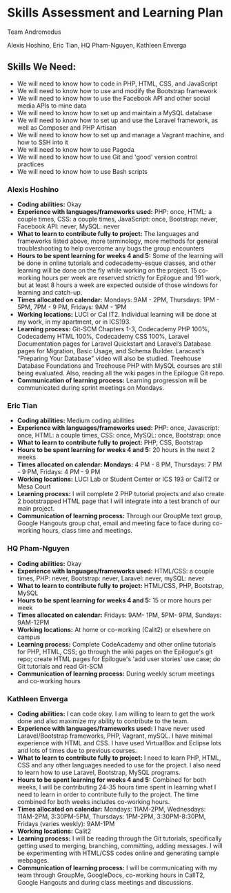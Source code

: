 # Skills Assessment and Learning Plan

Team Andromedus

Alexis Hoshino, Eric Tian, HQ Pham-Nguyen, Kathleen Enverga

## Skills We Need:
+ We will need to know how to code in PHP, HTML, CSS, and JavaScript
+ We will need to know how to use and modify the Bootstrap framework
+ We will need to know how to use the Facebook API and other social media APIs to mine data
+ We will need to know how to set up and maintain a MySQL database
+ We will need to know how to set up and use the Laravel framework, as well as Composer and PHP Artisan
+ We will need to know how to set up and manage a Vagrant machine, and how to SSH into it
+ We will need to know how to use Pagoda
+ We will need to know how to use Git and 'good' version control practices
+ We will need to know how to use Bash scripts

### Alexis Hoshino
+ __Coding abilities:__ Okay
+ __Experience with languages/frameworks used:__ PHP: once, HTML: a couple times, CSS: a couple times, JavaScript: once, Bootstrap: never, Facebook API: never, MySQL: never
+ __What to learn to contribute fully to project:__ The languages and frameworks listed above, more terminology, more methods for general troubleshooting to help overcome any bugs the group encounters
+ __Hours to be spent learning for weeks 4 and 5:__ Some of the learning will be done in online tutorials and codecademy-esque classes, and other learning will be done on the fly while working on the project. 15 co-working hours per week are reserved strictly for Epilogue and 191 work, but at least 8 hours a week are expected outside of those windows for learning and catch-up.
+ __Times allocated on calendar:__ Mondays: 9AM - 2PM, Thursdays: 1PM - 5PM, 7PM - 9 PM, Fridays: 9AM - 1PM
+ __Working locations:__ LUCI or Cal IT2. Individual learning will be done at my work, in my apartment, or in ICS193.
+ __Learning process:__ Git-SCM Chapters 1-3, Codecademy PHP 100%, Codecademy HTML 100%, Codecademy CSS 100%, Laravel Documentation pages for Laravel Quickstart and Laravel’s Database pages for Migration, Basic Usage, and Schema Builder. Laracast’s “Preparing Your Database” video will also be studied. Treehouse Database Foundations and Treehouse PHP with MySQL courses are still being evaluated. Also, reading all the wiki pages in the Epilogue Git repo.
+ __Communication of learning process:__ Learning progression will be communicated during sprint meetings on Mondays.

### Eric Tian
+ __Coding abilities:__ Medium coding abilities
+ __Experience with languages/frameworks used:__ PHP: once, Javascript: once, HTML: a couple times, CSS: once, MySQL: once, Bootstrap: once
+ __What to learn to contribute fully to project:__ PHP, CSS, Bootstrap
+ __Hours to be spent learning for weeks 4 and 5:__ 20 hours in the next 2 weeks
+ __Times allocated on calendar: Mondays:__ 4 PM - 8 PM, Thursdays: 7 PM - 9 PM, Fridays: 4 PM - 9 PM
+ __Working locations:__ LUCI Lab or Student Center or ICS 193 or CalIT2 or Mesa Court
+ __Learning process:__ I will complete 2 PHP tutorial projects and also create 2 bootstrapped HTML page that I will integrate into a test branch of our main project.
+ __Communication of learning process:__ Through our GroupMe text group, Google Hangouts group chat, email and meeting face to face during co-working hours, class time and meetings.

### HQ Pham-Nguyen
+ __Coding abilities:__ Okay
+ __Experience with languages/frameworks used:__ HTML/CSS: a couple times, PHP: never, Bootstrap: never, Laravel: never, mySQL: never
+ __What to learn to contribute fully to project:__ HTML/CSS, PHP, Bootstrap, MySQL
+ __Hours to be spent learning for weeks 4 and 5:__ 15 or more hours per week
+ __Times allocated on calendar:__ Fridays: 9AM- 1PM, 5PM- 9PM, Sundays: 9AM-12PM
+ __Working locations:__ At home or co-working (Calit2) or elsewhere on campus 
+ __Learning process:__ Complete CodeAcademy and other online tutorials for PHP, HTML, CSS; go through the wiki pages on the Epilogue's git repo; create HTML pages for Epilogue's 'add user stories' use case; do Git tutorials and read Git-SCM
+ __Communication of learning process:__ During weekly scrum meetings and co-working hours

### Kathleen Enverga
+ __Coding abilities:__ I can code okay. I am willing to learn to get the work done and also maximize my ability to contribute to the team.
+ __Experience with languages/frameworks used:__ I have never used Laravel/Bootstrap frameworks, PHP, Vagrant, mySQL. I have minimal experience with HTML and CSS. I have used VirtualBox and Eclipse lots and lots of times due to previous courses.
+ __What to learn to contribute fully to project:__ I need to learn PHP, HTML, CSS and any other languages needed to use for the project. I also need to learn how to use Laravel, Bootstrap, MySQL programs.
+ __Hours to be spent learning for weeks 4 and 5:__ Combined for both weeks, I will be contributing 24-35 hours time spent in learning what I need to learn in order to contribute fully to the project. The time combined for both weeks includes co-working hours.
+ __Times allocated on calendar:__ Mondays: 11AM-2PM, Wednesdays: 11AM-2PM, 3:30PM-5PM, Thursdays: 1PM-2PM, 3:30PM-8:30PM, Fridays (varies weekly): 9AM-1PM
+ __Working locations:__ Calit2 
+ __Learning process:__ I will be reading through the Git tutorials, specifically getting used to merging, branching, committing, adding messages. I will be experimenting with HTML/CSS codes online and generating sample webpages. 
+ __Communication of learning process:__ I will be communicating with my team through GroupMe, GoogleDocs, co-working hours in CalIT2, Google Hangouts and during class meetings and discussions.

